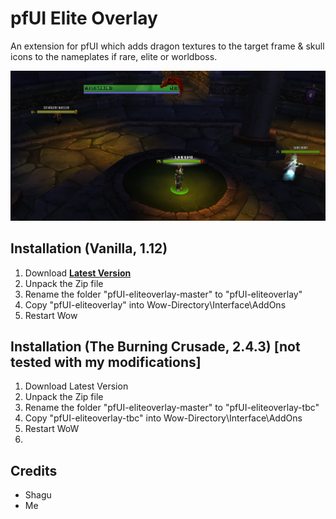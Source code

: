 # pfUI Elite Overlay

An extension for pfUI which adds dragon textures to the target frame & skull icons to the nameplates if rare, elite or worldboss.

![screenshot](https://github.com/SMILEWHENYOUDIE/pfUI-eliteoverlay/blob/master/preview.jpg?raw=true)

## Installation (Vanilla, 1.12)
1. Download **[Latest Version](https://github.com/SMILEWHENYOUDIE/pfUI-eliteoverlay/archive/master.zip)**
2. Unpack the Zip file
3. Rename the folder "pfUI-eliteoverlay-master" to "pfUI-eliteoverlay"
4. Copy "pfUI-eliteoverlay" into Wow-Directory\Interface\AddOns
5. Restart Wow

## Installation (The Burning Crusade, 2.4.3) [not tested with my modifications]
1. Download Latest Version
2. Unpack the Zip file
3. Rename the folder "pfUI-eliteoverlay-master" to "pfUI-eliteoverlay-tbc"
4. Copy "pfUI-eliteoverlay-tbc" into Wow-Directory\Interface\AddOns
5. Restart WoW
6. 
## Credits
- Shagu
- Me
